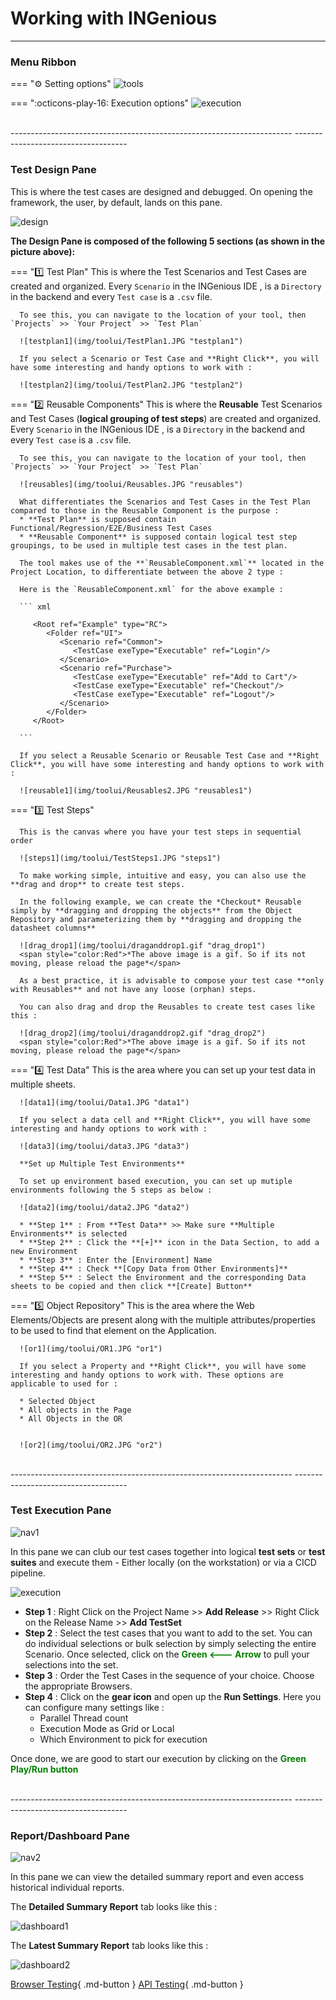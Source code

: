 # **Working with INGenious**  
-----------------------------------


### **Menu Ribbon**


=== ":gear: Setting options"
     ![tools](img/toolui/01.png "tools")
  

=== ":octicons-play-16: Execution options"
      ![execution](img/toolui/2.JPG "execution")     

 <br>
----------------------------------------------------------------------
------------------------------------ 
 </br>
 

### **Test Design Pane**

 This is where the test cases are designed and debugged. On opening the framework, the user, by default, lands on this pane.

 ![design](img/toolui/design.png "design")

 **The Design Pane is composed of the following 5 sections (as shown in the picture above):**


=== ":one: Test Plan"
      This is where the Test Scenarios and Test Cases are created and organized.
      Every `Scenario` in the INGenious IDE , is a `Directory` in the backend and every `Test case` is a `.csv` file.

      To see this, you can navigate to the location of your tool, then `Projects` >> `Your Project` >> `Test Plan`

      ![testplan1](img/toolui/TestPlan1.JPG "testplan1")

      If you select a Scenario or Test Case and **Right Click**, you will have some interesting and handy options to work with :

      ![testplan2](img/toolui/TestPlan2.JPG "testplan2")
  

=== ":two: Reusable Components"
       This is where the **Reusable** Test Scenarios and Test Cases (**logical grouping of test steps**) are created and organized. Every `Scenario` in the INGenious IDE , is a `Directory` in the backend and every `Test case` is a `.csv` file.

      To see this, you can navigate to the location of your tool, then `Projects` >> `Your Project` >> `Test Plan`

      ![reusables](img/toolui/Reusables.JPG "reusables")

      What differentiates the Scenarios and Test Cases in the Test Plan compared to those in the Reusable Component is the purpose :
      * **Test Plan** is supposed contain Functional/Regression/E2E/Business Test Cases
      * **Reusable Component** is supposed contain logical test step groupings, to be used in multiple test cases in the test plan.

      The tool makes use of the **`ReusableComponent.xml`** located in the Project Location, to differentiate between the above 2 type :

      Here is the `ReusableComponent.xml` for the above example :

      ``` xml

         <Root ref="Example" type="RC">
            <Folder ref="UI">
               <Scenario ref="Common">
                  <TestCase exeType="Executable" ref="Login"/>
               </Scenario>
               <Scenario ref="Purchase">
                  <TestCase exeType="Executable" ref="Add to Cart"/>
                  <TestCase exeType="Executable" ref="Checkout"/>
                  <TestCase exeType="Executable" ref="Logout"/>
               </Scenario>
            </Folder>
         </Root>

      ```

      If you select a Reusable Scenario or Reusable Test Case and **Right Click**, you will have some interesting and handy options to work with :

      ![reusable1](img/toolui/Reusables2.JPG "reusables1")

=== ":three: Test Steps"

      This is the canvas where you have your test steps in sequential order

      ![steps1](img/toolui/TestSteps1.JPG "steps1")

      To make working simple, intuitive and easy, you can also use the **drag and drop** to create test steps.

      In the following example, we can create the *Checkout* Reusable simply by **dragging and dropping the objects** from the Object Repository and parameterizing them by **dragging and dropping the datasheet columns**

      ![drag_drop1](img/toolui/draganddrop1.gif "drag_drop1")
      <span style="color:Red">*The above image is a gif. So if its not moving, please reload the page*</span>

      As a best practice, it is advisable to compose your test case **only with Reusables** and not have any loose (orphan) steps.

      You can also drag and drop the Reusables to create test cases like this :

      ![drag_drop2](img/toolui/draganddrop2.gif "drag_drop2")
      <span style="color:Red">*The above image is a gif. So if its not moving, please reload the page*</span>
  

=== ":four: Test Data"
      This is the area where you can set up your test data in multiple sheets.

      ![data1](img/toolui/Data1.JPG "data1")

      If you select a data cell and **Right Click**, you will have some interesting and handy options to work with :

      ![data3](img/toolui/data3.JPG "data3")

      **Set up Multiple Test Environments**

      To set up environment based execution, you can set up mutiple environments following the 5 steps as below :

      ![data2](img/toolui/data2.JPG "data2")

      * **Step 1** : From **Test Data** >> Make sure **Multiple Environments** is selected
      * **Step 2** : Click the **[+]** icon in the Data Section, to add a new Environment
      * **Step 3** : Enter the [Environment] Name
      * **Step 4** : Check **[Copy Data from Other Environments]**
      * **Step 5** : Select the Environment and the corresponding Data sheets to be copied and then click **[Create] Button**

=== ":five: Object Repository"
      This is the area where the Web Elements/Objects are present along with the multiple attributes/properties to be used to find that element on the Application.

      ![or1](img/toolui/OR1.JPG "or1")
      
      If you select a Property and **Right Click**, you will have some interesting and handy options to work with. These options are applicable to used for :

      * Selected Object
      * All objects in the Page
      * All Objects in the OR 


      ![or2](img/toolui/OR2.JPG "or2")

 


 <br>
----------------------------------------------------------------------
------------------------------------ 
 </br>

### **Test Execution Pane**

 ![nav1](img/toolui/NavigateToExecute.jpg "nav1")

In this pane we can club our test cases together into logical **test sets** or **test suites** and execute them - Either locally (on the workstation) or via a CICD pipeline.

 ![execution](img/toolui/execution.JPG "execution")

 * **Step 1** : Right Click on the Project Name >> **Add Release** >> Right Click on the Release Name >> **Add TestSet**
 * **Step 2** : Select the test cases that you want to add to the set. You can do individual selections or bulk selection by simply selecting the entire Scenario. Once selected, click on the <span style="color:Green">**Green <--- Arrow**</span> to pull your selections into the set.
 * **Step 3** : Order the Test Cases in the sequence of your choice. Choose the appropriate Browsers.
 * **Step 4** : Click on the **gear icon** and open up the **Run Settings**. Here you can configure many settings like :
    * Parallel Thread count
    * Execution Mode as Grid or Local
    * Which Environment to pick for execution

Once done, we are good to start our execution by clicking on the <span style="color:Green">**Green Play/Run button**</span>

 <br>
----------------------------------------------------------------------
------------------------------------ 
 </br>

### **Report/Dashboard Pane**

 ![nav2](img/toolui/NavigateToDashboard.jpg "nav2")

In this pane we can view the detailed summary report and even access historical individual reports.

The **Detailed Summary Report** tab looks like this :

![dashboard1](img/toolui/Dashboard1.JPG "dashboard1")


The **Latest Summary Report** tab looks like this :

![dashboard2](img/toolui/Dashboard2.JPG "dashboard2")

[Browser Testing](browsertesting/index.md){ .md-button } [API Testing](api.md){ .md-button }